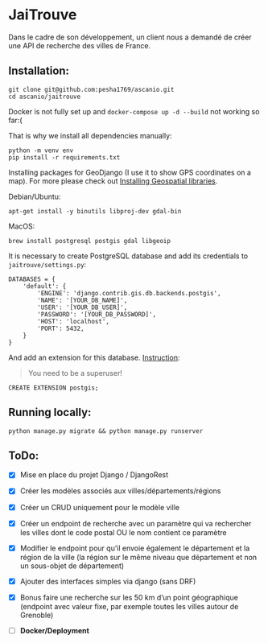 # JaiTrouve
Dans le cadre de son développement, un client nous a demandé de créer une API de recherche des villes de France.

## Installation:
```
git clone git@github.com:pesha1769/ascanio.git
cd ascanio/jaitrouve
```
Docker is not fully set up and `docker-compose up -d --build` not working so far:(

That is why we install all dependencies manually:
```
python -m venv env
pip install -r requirements.txt
```
Installing packages for GeoDjango (I use it to show GPS coordinates on a map). For more please check out [Installing Geospatial libraries](https://docs.djangoproject.com/en/3.2/ref/contrib/gis/install/geolibs/).

Debian/Ubuntu:
```
apt-get install -y binutils libproj-dev gdal-bin
```
MacOS:
```
brew install postgresql postgis gdal libgeoip
```

It is necessary to create PostgreSQL database and add its credentials to `jaitrouve/settings.py`: 
```
DATABASES = {
    'default': {
        'ENGINE': 'django.contrib.gis.db.backends.postgis', 
        'NAME': '[YOUR_DB_NAME]',
        'USER': '[YOUR_DB_USER]',
        'PASSWORD': '[YOUR_DB_PASSWORD]',
        'HOST': 'localhost',
        'PORT': 5432,
    }
}
```
And add an extension for this database. [Instruction](https://docs.djangoproject.com/en/3.2/ref/contrib/gis/install/postgis/):
> You need to be a superuser! 
```
CREATE EXTENSION postgis;
```



## Running locally:
```
python manage.py migrate && python manage.py runserver
```

## ToDo:
- [x] Mise en place du projet Django / DjangoRest
- [x] Créer les modèles associés aux villes/départements/régions
- [x] Créer un CRUD uniquement pour le modèle ville
- [x] Créer un endpoint de recherche avec un paramètre qui va rechercher les villes dont le code postal OU le nom contient ce paramètre
- [x] Modifier le endpoint pour qu’il envoie également le département et la région de la ville (la région sur le même niveau que département et non un sous-objet de département)
- [x] Ajouter des interfaces simples via django (sans DRF)
- [x] Bonus faire une recherche sur les 50 km d’un point géographique (endpoint avec valeur fixe, par exemple toutes les villes autour de Grenoble)
- [ ] **Docker/Deployment**









